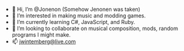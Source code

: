 - 👋 Hi, I’m @Jonenon (Somehow Jenonen was taken)
- 👀 I’m interested in making music and modding games.
- 🌱 I’m currently learning C#, JavaScript, and Ruby.
- 💞️ I’m looking to collaborate on musical composition, mods, random programs I might make.
- 📫 jwintemberg@live.com

<!---
Jonenon/Jonenon is a ✨ special ✨ repository because its `README.md` (this file) appears on your GitHub profile.
You can click the Preview link to take a look at your changes.
--->
